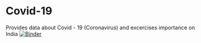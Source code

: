# Covid-19
 Provides data about Covid - 19 (Coronavirus) and excercises importance on India
[![Binder](https://mybinder.org/badge_logo.svg)](https://mybinder.org/v2/gh/BeHunted/Covid-19.git/master?filepath=Covid%20-%2019%20statistics%20-%20India%20(2).ipynb)

